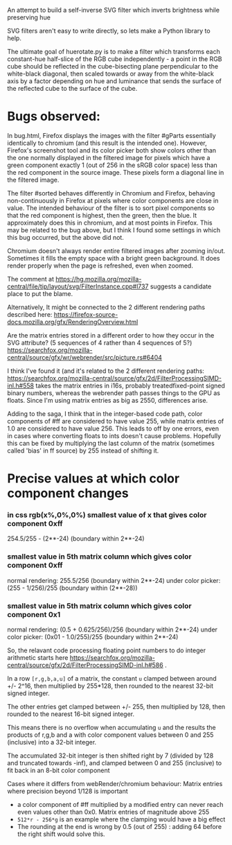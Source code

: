 An attempt to build a self-inverse SVG filter which inverts brightness while preserving hue

SVG filters aren't easy to write directly, so lets make a Python library to help.

The ultimate goal of huerotate.py is to make a filter which transforms each constant-hue half-slice of the RGB cube independently - a point in the RGB cube should be reflected in the cube-bisecting plane perpendicular to the white-black diagonal, then scaled towards or away from the white-black axis by a factor depending on hue and luminance that sends the surface of the reflected cube to the surface of the cube.


# Bugs observed:

In bug.html, Firefox displays the images with the filter #gParts essentially identically to chromium (and this result is the intended one). However, Firefox's screenshot tool and its color picker both show colors other than the one normally displayed in the filtered image for pixels which have a green component exactly 1 (out of 256 in the sRGB color space) less than the red component in the source image. These pixels form a diagonal line in the filtered image.

The filter #sorted behaves differently in Chromium and Firefox, behaving non-continuously in Firefox at pixels where color components are close in value. The intended behaviour of the filter is to sort pixel components so that the red component is highest, then the green, then the blue. It approximately does this in chromium, and at most points in Firefox. This may be related to the bug above, but I think I found some settings in which this bug occurred, but the above did not.

Chromium doesn't always render entire filtered images after zooming in/out. Sometimes it fills the empty space with a bright green background. It does render properly when the page is refreshed, even when zoomed.


The comment at
https://hg.mozilla.org/mozilla-central/file/tip/layout/svg/FilterInstance.cpp#l737
suggests a candidate place to put the blame.


Alternatively, It might be connected to the 2 different rendering paths described here: https://firefox-source-docs.mozilla.org/gfx/RenderingOverview.html

Are the matrix entries stored in a different order to how they occur in the SVG attribute? (5 sequences of 4 rather than 4 sequences of 5?)
https://searchfox.org/mozilla-central/source/gfx/wr/webrender/src/picture.rs#6404


I think I've found it (and it's related to the 2 different rendering paths:
https://searchfox.org/mozilla-central/source/gfx/2d/FilterProcessingSIMD-inl.h#558
takes the matrix entries in i16s, probably treatedfixed-point signed binary numbers, whereas the webrender path passes things to the GPU as floats. Since I'm using matrix entries as big as 2550, differences arise.

Adding to the saga, I think that in the integer-based code path, color components of #ff are considered to have value 255, while matrix entries of 1.0 are considered to have value 256. This leads to off by one errors, even in cases where converting floats to ints doesn't cause problems. Hopefully this can be fixed by multiplying the last column of the matrix (sometimes called 'bias' in ff source) by 255 instead of shifting it.


# Precise values at which color component changes

### in css rgb(x%,0%,0%) smallest value of x that gives color component 0xff
254.5/255 - (2**-24) (boundary within 2**-24)

### smallest value in 5th matrix column which gives color component 0xff
normal rendering: 255.5/256 (boundary within 2**-24)
under color picker: (255 - 1/256)/255 (boundary within (2**-28))
### smallest value in 5th matrix column which gives color component 0x1
normal rendering: (0.5 + 0.625/256)/256 (boundary within 2**-24)
under color picker: (0x01 - 1.0/255)/255 (boundary within 2**-24)

So, the relavant code processing floating point numbers to do integer arithmetic starts here https://searchfox.org/mozilla-central/source/gfx/2d/FilterProcessingSIMD-inl.h#586 .

In a row `[r,g,b,a,u]` of a matrix, the constant `u` clamped between around +/- 2^16, then multiplied by 255*128, then rounded to the nearest 32-bit signed integer.

The other entries get clamped between +/- 255, then multiplied by 128, then rounded to the nearest 16-bit signed integer.

This means there is no overflow when accumulating `u` and the results the products of r,g,b and a with color component values between 0 and 255 (inclusive) into a 32-bit integer.

The accumulated 32-bit integer is then shifted right by 7 (divided by 128 and truncated towards -inf), and clamped between 0 and 255 (inclusive) to fit back in an 8-bit color component


Cases where it differs from webRender/chromium behaviour:
Matrix entries where precision beyond 1/128 is important
 - a color component of #ff multiplied by a modified entry can never reach even values other than 0x0.
Matrix entries of magnitude above 255
 - `512*r - 256*g` is an example where the clamping would have a big effect
 - The rounding at the end is wrong by 0.5 (out of 255) : adding 64 before the right shift would solve this.

